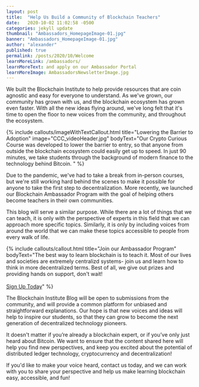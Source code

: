 ```yaml
---
layout: post
title:  "Help Us Build a Community of Blockchain Teachers"
date:   2020-10-02 11:02:58 -0500
categories: jekyll update
thumbnail: "Ambassadors_HomepageImage-01.jpg"
banner: "Ambassadors_HomepageImage-01.jpg"
author: "alexander"
published: true
permalink: /posts/2020/10/Welcome
learnMoreLink: /ambassadors/
learnMoreText: and apply on our Ambassador Portal
learnMoreImage: AmbassadorsNewsletterImage.jpg
---
```

We built the Blockchain Institute to help provide resources that are coin agnostic and easy for everyone to understand. As we've grown, our community has grown with us, and the blockchain ecosystem has grown even faster. With all the new ideas flying around, we've long felt that it's time to open the floor to new voices from the community, and throughout the ecosystem.

{% include callouts/imageWithTextCallout.html 
    title="Lowering the Barrier to Adoption"
    image="CCC_videoHeader.jpg"
    bodyText="Our Crypto Curious Course was developed to lower the barrier to entry, so that anyone from outside the blockchain ecosystem could easily get up to speed. In just 90 minutes, we take students through the background of modern finance to the technology behind Bitcoin. 
"
%}

Due to the pandemic, we've had to take a break from in-person courses, but we're still working hard behind the scenes to make it possible for anyone to take the first step to decentralization. More recently, we launched our Blockchain Ambassador Program with the goal of helping others become teachers in their own communities. 

This blog will serve a similar purpose. While there are a lot of things that we can teach, it is only with the perspective of experts in this field that we can approach more specific topics. Similarly, it is only by including voices from around the world that we can make these topics accessible to people from every walk of life. 

{% include callouts/callout.html 
    title="Join our Ambassador Program"
    bodyText="The best way to learn blockchain is to teach it. Most of our lives and societies are extremely centralizd systems- join us and learn how to think in more decentralized terms. Best of all, we give out prizes and providing hands on support, don't wait! <br><br><a href='/ambassadors/'>Sign Up Today</a>"
%}
 
The Blockchain Institute Blog will be open to submissions from the community, and will provide a common platform for unbiased and straightforward explanations. Our hope is that new voices and ideas will help to inspire our students, so that they can grow to become the next generation of decentralized technology pioneers. 

It doesn't matter if you’re already a blockchain expert, or if you’ve only just heard about Bitcoin. We want to ensure that the content shared here will help you find new perspectives, and keep you excited about the potential of distributed ledger technology, cryptocurrency and decentralization!

If you'd like to make your voice heard, contact us today, and we can work with you to share your perspective and help us make learning blockchain easy, accessible, and fun!
